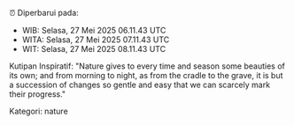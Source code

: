 ⏰ Diperbarui pada:
- WIB: Selasa, 27 Mei 2025 06.11.43 UTC
- WITA: Selasa, 27 Mei 2025 07.11.43 UTC
- WIT: Selasa, 27 Mei 2025 08.11.43 UTC

Kutipan Inspiratif:
"Nature gives to every time and season some beauties of its own; and from morning to night, as from the cradle to the grave, it is but a succession of changes so gentle and easy that we can scarcely mark their progress."


Kategori: nature

